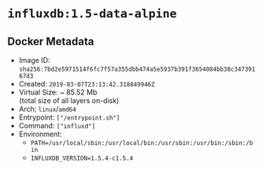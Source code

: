 # `influxdb:1.5-data-alpine`

## Docker Metadata

- Image ID: `sha256:7bd2e5971514f6fc7f57a355dbb474a5e5937b391f3654084bb38c34739167d3`
- Created: `2019-03-07T23:13:42.318849946Z`
- Virtual Size: ~ 85.52 Mb  
  (total size of all layers on-disk)
- Arch: `linux`/`amd64`
- Entrypoint: `["/entrypoint.sh"]`
- Command: `["influxd"]`
- Environment:
  - `PATH=/usr/local/sbin:/usr/local/bin:/usr/sbin:/usr/bin:/sbin:/bin`
  - `INFLUXDB_VERSION=1.5.4-c1.5.4`
